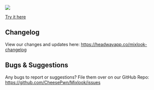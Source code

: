 ![](https://i.imgur.com/zj4ZV2Y.png)

[Try it here](https://mixlook.cheesesquadron.live)

## Changelog
View our changes and updates here:
https://headwayapp.co/mixlook-changelog

## Bugs & Suggestions

Any bugs to report or suggestions? File them over on our GitHub Repo: 
https://github.com/CheesePwn/Mixlook/issues

